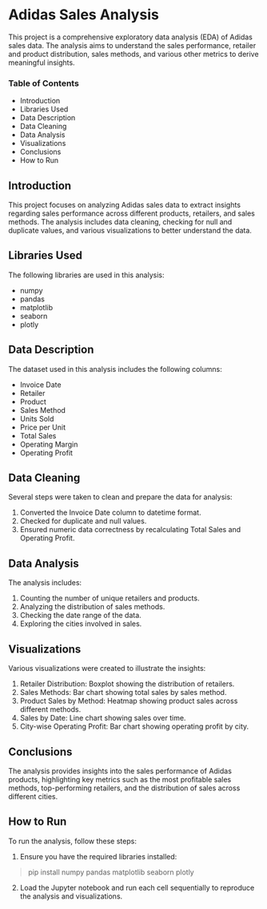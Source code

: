# Adidas Sales Analysis
This project is a comprehensive exploratory data analysis (EDA) of Adidas sales data. The analysis aims to understand the sales performance, retailer and product distribution, sales methods, and various other metrics to derive meaningful insights.

### Table of Contents
- Introduction
- Libraries Used
- Data Description
- Data Cleaning
- Data Analysis
- Visualizations
- Conclusions
- How to Run

## Introduction
This project focuses on analyzing Adidas sales data to extract insights regarding sales performance across different products, retailers, and sales methods. The analysis includes data cleaning, checking for null and duplicate values, and various visualizations to better understand the data.

## Libraries Used
The following libraries are used in this analysis:
- numpy
- pandas
- matplotlib
- seaborn
- plotly

## Data Description
The dataset used in this analysis includes the following columns:
- Invoice Date
- Retailer
- Product
- Sales Method
- Units Sold
- Price per Unit
- Total Sales
- Operating Margin
- Operating Profit

## Data Cleaning
Several steps were taken to clean and prepare the data for analysis:

1. Converted the Invoice Date column to datetime format.
2. Checked for duplicate and null values.
3. Ensured numeric data correctness by recalculating Total Sales and Operating Profit.

## Data Analysis
The analysis includes:

1. Counting the number of unique retailers and products.
2. Analyzing the distribution of sales methods.
3. Checking the date range of the data.
4. Exploring the cities involved in sales.

## Visualizations
Various visualizations were created to illustrate the insights:

1. Retailer Distribution: Boxplot showing the distribution of retailers.
2. Sales Methods: Bar chart showing total sales by sales method.
3. Product Sales by Method: Heatmap showing product sales across different methods.
4. Sales by Date: Line chart showing sales over time.
5. City-wise Operating Profit: Bar chart showing operating profit by city.

## Conclusions
The analysis provides insights into the sales performance of Adidas products, highlighting key metrics such as the most profitable sales methods, top-performing retailers, and the distribution of sales across different cities.

## How to Run
To run the analysis, follow these steps:

1. Ensure you have the required libraries installed:
> pip install numpy pandas matplotlib seaborn plotly
2. Load the Jupyter notebook and run each cell sequentially to reproduce the analysis and visualizations.
